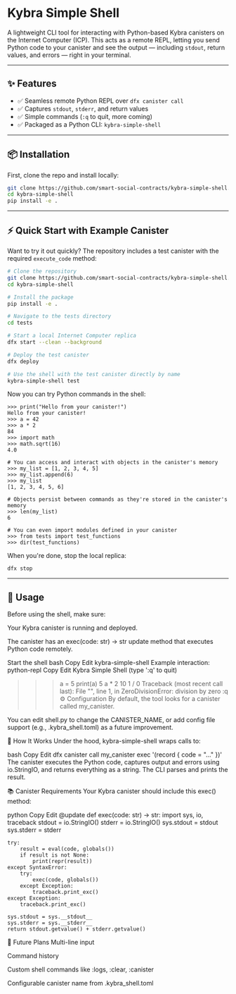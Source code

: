 # Kybra Simple Shell

A lightweight CLI tool for interacting with Python-based Kybra canisters on the Internet Computer (ICP). This acts as a remote REPL, letting you send Python code to your canister and see the output — including `stdout`, return values, and errors — right in your terminal.

---

## ✨ Features

- ✅ Seamless remote Python REPL over `dfx canister call`
- ✅ Captures `stdout`, `stderr`, and return values
- ✅ Simple commands (`:q` to quit, more coming)
- ✅ Packaged as a Python CLI: `kybra-simple-shell`

---

## 📦 Installation

First, clone the repo and install locally:

```bash
git clone https://github.com/smart-social-contracts/kybra-simple-shell.git
cd kybra-simple-shell
pip install -e .
```

---

## ⚡ Quick Start with Example Canister

Want to try it out quickly? The repository includes a test canister with the required `execute_code` method:

```bash
# Clone the repository
git clone https://github.com/smart-social-contracts/kybra-simple-shell.git
cd kybra-simple-shell

# Install the package
pip install -e .

# Navigate to the tests directory
cd tests

# Start a local Internet Computer replica
dfx start --clean --background

# Deploy the test canister
dfx deploy

# Use the shell with the test canister directly by name
kybra-simple-shell test
```

Now you can try Python commands in the shell:

```
>>> print("Hello from your canister!")
Hello from your canister!
>>> a = 42
>>> a * 2
84
>>> import math
>>> math.sqrt(16)
4.0

# You can access and interact with objects in the canister's memory
>>> my_list = [1, 2, 3, 4, 5]
>>> my_list.append(6)
>>> my_list
[1, 2, 3, 4, 5, 6]

# Objects persist between commands as they're stored in the canister's memory
>>> len(my_list)
6

# You can even import modules defined in your canister
>>> from tests import test_functions
>>> dir(test_functions)
```

When you're done, stop the local replica:

```bash
dfx stop
```

---

## 🚀 Usage
Before using the shell, make sure:

Your Kybra canister is running and deployed.

The canister has an exec(code: str) -> str update method that executes Python code remotely.

Start the shell
bash
Copy
Edit
kybra-simple-shell
Example interaction:
python-repl
Copy
Edit
Kybra Simple Shell (type ':q' to quit)

>>> a = 5
>>> print(a)
5
>>> a * 2
10
>>> 1 / 0
Traceback (most recent call last):
  File "<remote>", line 1, in <module>
ZeroDivisionError: division by zero
>>> :q
⚙️ Configuration
By default, the tool looks for a canister called my_canister.

You can edit shell.py to change the CANISTER_NAME, or add config file support (e.g., .kybra_shell.toml) as a future improvement.

🧠 How It Works
Under the hood, kybra-simple-shell wraps calls to:

bash
Copy
Edit
dfx canister call my_canister exec '(record { code = "..." })'
The canister executes the Python code, captures output and errors using io.StringIO, and returns everything as a string. The CLI parses and prints the result.

📚 Canister Requirements
Your Kybra canister should include this exec() method:

python
Copy
Edit
@update
def exec(code: str) -> str:
    import sys, io, traceback
    stdout = io.StringIO()
    stderr = io.StringIO()
    sys.stdout = stdout
    sys.stderr = stderr

    try:
        result = eval(code, globals())
        if result is not None:
            print(repr(result))
    except SyntaxError:
        try:
            exec(code, globals())
        except Exception:
            traceback.print_exc()
    except Exception:
        traceback.print_exc()

    sys.stdout = sys.__stdout__
    sys.stderr = sys.__stderr__
    return stdout.getvalue() + stderr.getvalue()
📌 Future Plans
Multi-line input

Command history

Custom shell commands like :logs, :clear, :canister

Configurable canister name from .kybra_shell.toml

